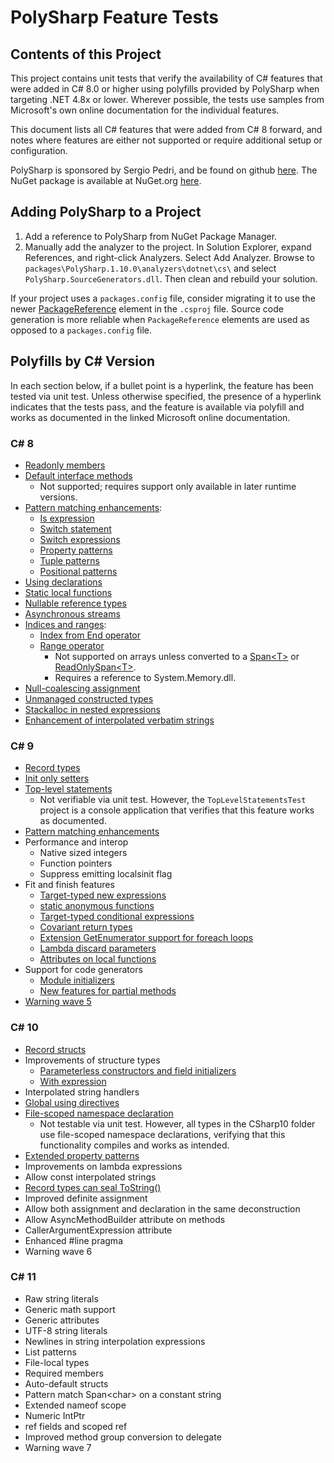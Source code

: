 ﻿# PolySharp Feature Tests

## Contents of this Project

This project contains unit tests that verify the availability of C# features that were added in C# 8.0 or higher using polyfills provided by PolySharp when targeting .NET 4.8x or lower. Wherever possible, the tests use samples from Microsoft's own online documentation for the individual features.

This document lists all C# features that were added from C# 8 forward, and notes where features are either not supported or require additional setup or configuration. 

PolySharp is sponsored by Sergio Pedri, and be found on github [here](https://github.com/Sergio0694/PolySharp). The NuGet package is available at NuGet.org [here](https://www.nuget.org/packages/PolySharp).

## Adding PolySharp to a Project

1. Add a reference to PolySharp from NuGet Package Manager.
1. Manually add the analyzer to the project. In Solution Explorer, expand References, and right-click Analyzers. Select Add Analyzer. Browse to `packages\PolySharp.1.10.0\analyzers\dotnet\cs\` and select `PolySharp.SourceGenerators.dll`. Then clean and rebuild your solution.

If your project uses a `packages.config` file, consider migrating it to use the newer [PackageReference](https://learn.microsoft.com/en-us/nuget/consume-packages/package-references-in-project-files) element in the `.csproj` file. Source code generation is more reliable when `PackageReference` elements are used as opposed to a `packages.config` file.

## Polyfills by C# Version

In each section below, if a bullet point is a hyperlink, the feature has been tested via unit test. Unless otherwise specified, the presence of a hyperlink indicates that the tests pass, and the feature is available via polyfill and works as documented in the linked Microsoft online documentation.

### C# 8

* [Readonly members](https://learn.microsoft.com/en-us/dotnet/csharp/language-reference/builtin-types/struct#readonly-instance-members)
* [Default interface methods](https://learn.microsoft.com/en-us/dotnet/csharp/language-reference/keywords/interface#default-interface-members) 
    - Not supported; requires support only available in later runtime versions.
* [Pattern matching enhancements](https://learn.microsoft.com/en-us/dotnet/csharp/language-reference/operators/patterns):
  * [Is expression](https://learn.microsoft.com/en-us/dotnet/csharp/language-reference/operators/is)
  * [Switch statement](https://learn.microsoft.com/en-us/dotnet/csharp/language-reference/statements/selection-statements#the-switch-statement)
  * [Switch expressions](https://learn.microsoft.com/en-us/dotnet/csharp/language-reference/operators/switch-expression)
  * [Property patterns](https://learn.microsoft.com/en-us/dotnet/csharp/language-reference/operators/patterns#property-pattern)
  * [Tuple patterns](https://learn.microsoft.com/en-us/dotnet/csharp/language-reference/operators/patterns#positional-pattern)
  * [Positional patterns](https://learn.microsoft.com/en-us/dotnet/csharp/language-reference/operators/patterns#positional-pattern)
* [Using declarations](https://learn.microsoft.com/en-us/dotnet/csharp/language-reference/keywords/using-directive)
* [Static local functions](https://learn.microsoft.com/en-us/dotnet/csharp/programming-guide/classes-and-structs/local-functions)
* [Nullable reference types](https://learn.microsoft.com/en-us/dotnet/csharp/language-reference/builtin-types/nullable-reference-types)
* [Asynchronous streams](https://learn.microsoft.com/en-us/dotnet/csharp/language-reference/statements/iteration-statements#await-foreach)
* [Indices and ranges](https://learn.microsoft.com/en-us/dotnet/csharp/language-reference/operators/member-access-operators#range-operator-):
    * [Index from End operator](https://learn.microsoft.com/en-us/dotnet/csharp/language-reference/operators/member-access-operators#index-from-end-operator-)
    * [Range operator](https://learn.microsoft.com/en-us/dotnet/csharp/language-reference/operators/member-access-operators#range-operator-) 
        - Not supported on arrays unless converted to a [Span\<T\>](https://learn.microsoft.com/en-us/dotnet/api/system.span-1?view=net-7.0) or [ReadOnlySpan\<T\>](https://learn.microsoft.com/en-us/dotnet/api/system.readonlyspan-1?view=net-7.0).
        - Requires a reference to System.Memory.dll.
* [Null-coalescing assignment](https://learn.microsoft.com/en-us/dotnet/csharp/language-reference/operators/assignment-operator#null-coalescing-assignment)
* [Unmanaged constructed types](https://learn.microsoft.com/en-us/dotnet/csharp/language-reference/keywords/where-generic-type-constraint)
* [Stackalloc in nested expressions](https://learn.microsoft.com/en-us/dotnet/csharp/language-reference/operators/stackalloc)
* [Enhancement of interpolated verbatim strings](https://learn.microsoft.com/en-us/dotnet/csharp/language-reference/tokens/interpolated)

### C# 9

* [Record types](https://learn.microsoft.com/en-us/dotnet/csharp/whats-new/csharp-9#record-types)
* [Init only setters](https://learn.microsoft.com/en-us/dotnet/csharp/whats-new/csharp-9#init-only-setters)
* [Top-level statements](https://learn.microsoft.com/en-us/dotnet/csharp/whats-new/csharp-9#top-level-statements)
    * Not verifiable via unit test. However, the `TopLevelStatementsTest` project is a console application that verifies that this feature works as documented. 
* [Pattern matching enhancements](https://learn.microsoft.com/en-us/dotnet/csharp/whats-new/csharp-9#pattern-matching-enhancements)
* Performance and interop
  * Native sized integers
  * Function pointers
  * Suppress emitting localsinit flag
* Fit and finish features
  * [Target-typed new expressions](https://learn.microsoft.com/en-us/dotnet/csharp/language-reference/proposals/csharp-9.0/target-typed-new)
  * [static anonymous functions](https://learn.microsoft.com/en-us/dotnet/csharp/language-reference/proposals/csharp-9.0/static-anonymous-functions)
  * [Target-typed conditional expressions](https://learn.microsoft.com/en-us/dotnet/csharp/language-reference/proposals/csharp-9.0/target-typed-conditional-expression)
  * [Covariant return types](https://learn.microsoft.com/en-us/dotnet/csharp/language-reference/proposals/csharp-9.0/covariant-returns)
  * [Extension GetEnumerator support for foreach loops](https://learn.microsoft.com/en-us/dotnet/csharp/language-reference/proposals/csharp-9.0/extension-getenumerator)
  * [Lambda discard parameters](https://learn.microsoft.com/en-us/dotnet/csharp/language-reference/proposals/csharp-9.0/lambda-discard-parameters)
  * [Attributes on local functions](https://learn.microsoft.com/en-us/dotnet/csharp/language-reference/proposals/csharp-9.0/local-function-attributes)
* Support for code generators
  * [Module initializers](https://learn.microsoft.com/en-us/dotnet/csharp/language-reference/proposals/csharp-9.0/module-initializers)
  * [New features for partial methods](https://learn.microsoft.com/en-us/dotnet/csharp/language-reference/proposals/csharp-9.0/extending-partial-methods)
* [Warning wave 5](https://learn.microsoft.com/en-us/dotnet/csharp/language-reference/compiler-messages/warning-waves#cs7023---a-static-type-is-used-in-an-is-or-as-expression)

### C# 10

* [Record structs](https://learn.microsoft.com/en-us/dotnet/csharp/whats-new/csharp-10#record-structs)
* Improvements of structure types
    * [Parameterless constructors and field initializers](https://learn.microsoft.com/en-us/dotnet/csharp/language-reference/proposals/csharp-10.0/parameterless-struct-constructors)
    * [With expression](https://learn.microsoft.com/en-us/dotnet/csharp/language-reference/proposals/csharp-10.0/record-structs#allow-with-expression-on-structs)
* Interpolated string handlers
* [Global using directives](https://learn.microsoft.com/en-us/dotnet/csharp/whats-new/csharp-10#global-using-directives)
* [File-scoped namespace declaration](https://learn.microsoft.com/en-us/dotnet/csharp/whats-new/csharp-10#file-scoped-namespace-declaration)
    * Not testable via unit test. However, all types in the CSharp10 folder use file-scoped namespace declarations, verifying that this functionality compiles and works as intended.
* [Extended property patterns](https://learn.microsoft.com/en-us/dotnet/csharp/whats-new/csharp-10#extended-property-patterns)
* Improvements on lambda expressions
* Allow const interpolated strings
* [Record types can seal ToString()](https://learn.microsoft.com/en-us/dotnet/csharp/whats-new/csharp-10#record-types-can-seal-tostring)
* Improved definite assignment
* Allow both assignment and declaration in the same deconstruction
* Allow AsyncMethodBuilder attribute on methods
* CallerArgumentExpression attribute
* Enhanced #line pragma
* Warning wave 6

### C# 11

* Raw string literals
* Generic math support
* Generic attributes
* UTF-8 string literals
* Newlines in string interpolation expressions
* List patterns
* File-local types
* Required members
* Auto-default structs
* Pattern match Span\<char\> on a constant string
* Extended nameof scope
* Numeric IntPtr
* ref fields and scoped ref
* Improved method group conversion to delegate
* Warning wave 7

